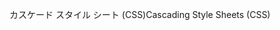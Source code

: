 <span data-ttu-id="6fe27-101">カスケード スタイル シート (CSS)</span><span class="sxs-lookup"><span data-stu-id="6fe27-101">Cascading Style Sheets (CSS)</span></span>